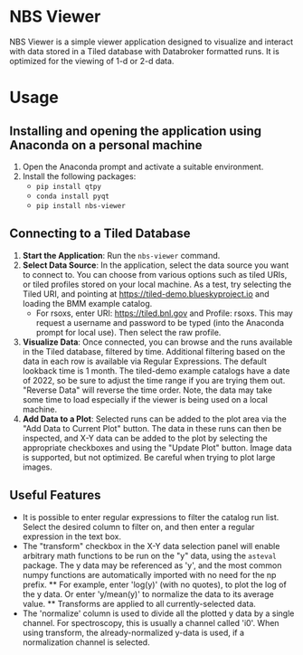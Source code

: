 # NBS Viewer

NBS Viewer is a simple viewer application designed to visualize and interact with data stored in a Tiled database with Databroker formatted runs. It is optimized for the viewing of 1-d or 2-d data.

# Usage

## Installing and opening the application using Anaconda on a personal machine
1. Open the Anaconda prompt and activate a suitable environment.
2. Install the following packages:
   - `pip install qtpy`
   - `conda install pyqt`
   - `pip install nbs-viewer`

## Connecting to a Tiled Database

1. **Start the Application**: Run the `nbs-viewer` command.
2. **Select Data Source**: In the application, select the data source you want to connect to. You can choose from various options such as tiled URIs, or tiled profiles stored on your local machine. As a test, try selecting the Tiled URI, and pointing at https://tiled-demo.blueskyproject.io and loading the BMM example catalog.
   - For rsoxs, enter URI: https://tiled.bnl.gov and Profile: rsoxs.  This may request a username and password to be typed (into the Anaconda prompt for local use).  Then select the raw profile.
3. **Visualize Data**: Once connected, you can browse and the runs available in the Tiled database, filtered by time. Additional filtering based on the data in each row is available via Regular Expressions. The default lookback time is 1 month. The tiled-demo example catalogs have a date of 2022, so be sure to adjust the time range if you are trying them out.  "Reverse Data" will reverse the time order.  Note, the data may take some time to load especially if the viewer is being used on a local machine.
4. **Add Data to a Plot**: Selected runs can be added to the plot area via the "Add Data to Current Plot" button. The data in these runs can then be inspected, and X-Y data can be added to the plot by selecting the appropriate checkboxes and using the "Update Plot" button. Image data is supported, but not optimized. Be careful when trying to plot large images.

## Useful Features
* It is possible to enter regular expressions to filter the catalog run list. Select the desired column to filter on, and then enter a regular expression in the text box.
* The "transform" checkbox in the X-Y data selection panel will enable arbitrary math functions to be run on the "y" data, using the `asteval` package. The y data may be referenced as 'y', and the most common numpy functions are automatically imported with no need for the np prefix. 
** For example, enter 'log(y)' (with no quotes), to plot the log of the y data. Or enter 'y/mean(y)' to normalize the data to its average value.
** Transforms are applied to all currently-selected data.
* The 'normalize' column is used to divide all the plotted y data by a single channel. For spectroscopy, this is usually a channel called 'i0'. When using transform, the already-normalized y-data is used, if a normalization channel is selected.

